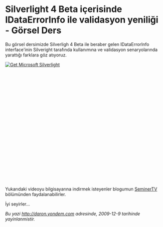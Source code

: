 # Silverlight 4 Beta içerisinde IDataErrorInfo ile validasyon yeniliği - Görsel Ders 

Bu görsel dersimizde Silverligh 4 Beta ile beraber gelen IDataErrorInfo
interface'inin Silveright tarafında kullanımına ve validasyon
senaryolarında yarattığı farklara göz atıyoruz.

<div style="width:512px;height:384px;">

[![Get Microsoft
Silverlight](http://go2.microsoft.com/fwlink/?LinkId=108181)](http://go2.microsoft.com/fwlink/?LinkID=124807)

</div>

Yukarıdaki videoyu bilgisayarına indirmek isteyenler blogumun
[SeminerTV](http://daron.yondem.com/tr/formatpage.aspx?path=seminertv.format.html#GorselDersler)
bölümünden faydalanabilirler.

İyi seyirler...


*Bu yazi http://daron.yondem.com adresinde, 2009-12-9 tarihinde yayinlanmistir.*
